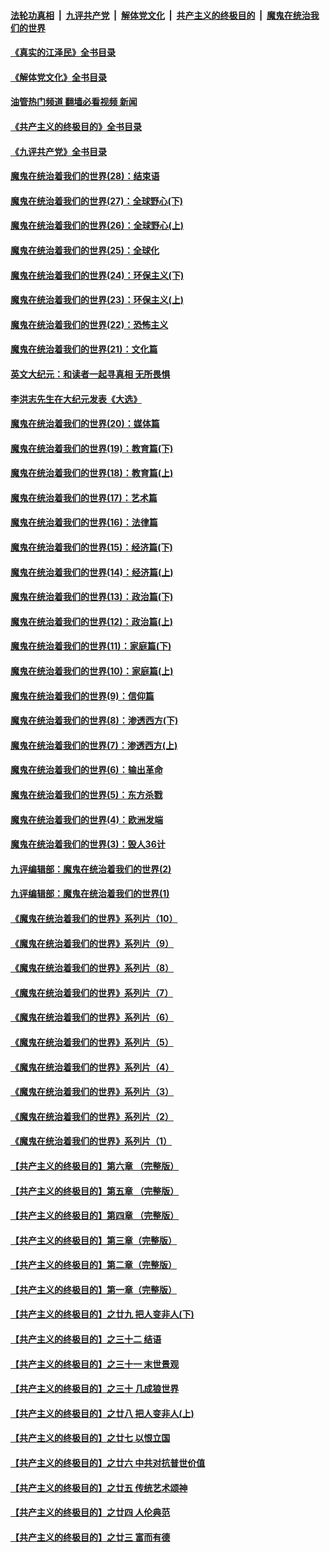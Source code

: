 ####  [法轮功真相](../../../../basic/blob/master/README.md?t=06040232) &nbsp;|&nbsp; [九评共产党](../../../../9ping.md/blob/master/README.md?t=06040232) &nbsp;|&nbsp; [解体党文化](../../../../jtdwh.md/blob/master/README.md?t=06040232)  &nbsp;|&nbsp; [共产主义的终极目的](../../../../gczydzjmd.md/blob/master/README.md?t=06040232) &nbsp;|&nbsp; [魔鬼在统治我们的世界](../../../../mgztzwmdsj.md/blob/master/README.md?t=06040232) 

#### [《真实的江泽民》全书目录](../pages/nsc422/n13721399.md?t=06040232) 

#### [《解体党文化》全书目录](../pages/nsc422/n13721157.md?t=06040232) 

#### [油管热门频道 翻墙必看视频 新闻](http://45.76.130.85:81/youtube.html?06040232)

#### [《共产主义的终极目的》全书目录](../pages/nsc422/n13721048.md?t=06040232) 

#### [《九评共产党》全书目录](../pages/nsc422/n13708085.md?t=06040232) 

#### [魔鬼在统治着我们的世界(28)：结束语](../pages/nsc422/n10936246.md?t=06040232) 

#### [魔鬼在统治着我们的世界(27)：全球野心(下)](../pages/nsc422/n10928319.md?t=06040232) 

#### [魔鬼在统治着我们的世界(26)：全球野心(上)](../pages/nsc422/n10900318.md?t=06040232) 

#### [魔鬼在统治着我们的世界(25)：全球化](../pages/nsc422/n10788205.md?t=06040232) 

#### [魔鬼在统治着我们的世界(24)：环保主义(下)](../pages/nsc422/n10695307.md?t=06040232) 

#### [魔鬼在统治着我们的世界(23)：环保主义(上)](../pages/nsc422/n10688613.md?t=06040232) 

#### [魔鬼在统治着我们的世界(22)：恐怖主义](../pages/nsc422/n10614727.md?t=06040232) 

#### [魔鬼在统治着我们的世界(21)：文化篇](../pages/nsc422/n10597706.md?t=06040232) 

#### [英文大纪元：和读者一起寻真相 无所畏惧](../pages/nsc422/n12542027.md?t=06040232) 

#### [李洪志先生在大纪元发表《大选》](../pages/nsc422/n12534746.md?t=06040232) 

#### [魔鬼在统治着我们的世界(20)：媒体篇](../pages/nsc422/n10586579.md?t=06040232) 

#### [魔鬼在统治着我们的世界(19)：教育篇(下)](../pages/nsc422/n10564808.md?t=06040232) 

#### [魔鬼在统治着我们的世界(18)：教育篇(上)](../pages/nsc422/n10526970.md?t=06040232) 

#### [魔鬼在统治着我们的世界(17)：艺术篇](../pages/nsc422/n10499093.md?t=06040232) 

#### [魔鬼在统治着我们的世界(16)：法律篇](../pages/nsc422/n10485969.md?t=06040232) 

#### [魔鬼在统治着我们的世界(15)：经济篇(下)](../pages/nsc422/n10469975.md?t=06040232) 

#### [魔鬼在统治着我们的世界(14)：经济篇(上)](../pages/nsc422/n10457370.md?t=06040232) 

#### [魔鬼在统治着我们的世界(13)：政治篇(下)](../pages/nsc422/n10448270.md?t=06040232) 

#### [魔鬼在统治着我们的世界(12)：政治篇(上)](../pages/nsc422/n10444576.md?t=06040232) 

#### [魔鬼在统治着我们的世界(11)：家庭篇(下)](../pages/nsc422/n10440961.md?t=06040232) 

#### [魔鬼在统治着我们的世界(10)：家庭篇(上)](../pages/nsc422/n10435448.md?t=06040232) 

#### [魔鬼在统治着我们的世界(9)：信仰篇](../pages/nsc422/n10432159.md?t=06040232) 

#### [魔鬼在统治着我们的世界(8)：渗透西方(下)](../pages/nsc422/n10429603.md?t=06040232) 

#### [魔鬼在统治着我们的世界(7)：渗透西方(上)](../pages/nsc422/n10426013.md?t=06040232) 

#### [魔鬼在统治着我们的世界(6)：输出革命](../pages/nsc422/n10421536.md?t=06040232) 

#### [魔鬼在统治着我们的世界(5)：东方杀戮](../pages/nsc422/n10417707.md?t=06040232) 

#### [魔鬼在统治着我们的世界(4)：欧洲发端](../pages/nsc422/n10414890.md?t=06040232) 

#### [魔鬼在统治着我们的世界(3)：毁人36计](../pages/nsc422/n10411583.md?t=06040232) 

#### [九评编辑部：魔鬼在统治着我们的世界(2)](../pages/nsc422/n10410036.md?t=06040232) 

#### [九评编辑部：魔鬼在统治着我们的世界(1)](../pages/nsc422/n10406825.md?t=06040232) 

#### [《魔鬼在统治着我们的世界》系列片（10）](../pages/nsc422/n12292670.md?t=06040232) 

#### [《魔鬼在统治着我们的世界》系列片（9）](../pages/nsc422/n12290859.md?t=06040232) 

#### [《魔鬼在统治着我们的世界》系列片（8）](../pages/nsc422/n12287445.md?t=06040232) 

#### [《魔鬼在统治着我们的世界》系列片（7）](../pages/nsc422/n12283425.md?t=06040232) 

#### [《魔鬼在统治着我们的世界》系列片（6）](../pages/nsc422/n12282314.md?t=06040232) 

#### [《魔鬼在统治着我们的世界》系列片（5）](../pages/nsc422/n12281419.md?t=06040232) 

#### [《魔鬼在统治着我们的世界》系列片（4）](../pages/nsc422/n12274024.md?t=06040232) 

#### [《魔鬼在统治着我们的世界》系列片（3）](../pages/nsc422/n12271322.md?t=06040232) 

#### [《魔鬼在统治着我们的世界》系列片（2）](../pages/nsc422/n12269049.md?t=06040232) 

#### [《魔鬼在统治着我们的世界》系列片（1）](../pages/nsc422/n12267575.md?t=06040232) 

#### [【共产主义的终极目的】第六章 （完整版）](../pages/nsc422/n11428913.md?t=06040232) 

#### [【共产主义的终极目的】第五章 （完整版）](../pages/nsc422/n11428912.md?t=06040232) 

#### [【共产主义的终极目的】第四章 （完整版）](../pages/nsc422/n11428907.md?t=06040232) 

#### [【共产主义的终极目的】第三章（完整版）](../pages/nsc422/n11428848.md?t=06040232) 

#### [【共产主义的终极目的】第二章（完整版）](../pages/nsc422/n11428831.md?t=06040232) 

#### [【共产主义的终极目的】第一章（完整版）](../pages/nsc422/n11417651.md?t=06040232) 

#### [【共产主义的终极目的】之廿九 把人变非人(下)](../pages/nsc422/n11344140.md?t=06040232) 

#### [【共产主义的终极目的】之三十二 结语](../pages/nsc422/n11360535.md?t=06040232) 

#### [【共产主义的终极目的】之三十一 末世景观](../pages/nsc422/n11351129.md?t=06040232) 

#### [【共产主义的终极目的】之三十 几成狼世界](../pages/nsc422/n11348280.md?t=06040232) 

#### [【共产主义的终极目的】之廿八 把人变非人(上)](../pages/nsc422/n11340492.md?t=06040232) 

#### [【共产主义的终极目的】之廿七 以恨立国](../pages/nsc422/n11336944.md?t=06040232) 

#### [【共产主义的终极目的】之廿六 中共对抗普世价值](../pages/nsc422/n11324785.md?t=06040232) 

#### [【共产主义的终极目的】之廿五 传统艺术颂神](../pages/nsc422/n11296396.md?t=06040232) 

#### [【共产主义的终极目的】之廿四 人伦典范](../pages/nsc422/n11296397.md?t=06040232) 

#### [【共产主义的终极目的】之廿三 富而有德](../pages/nsc422/n11283598.md?t=06040232) 

<img src='http://gfw-breaker.win/goodnews/indexes/nsc422.md' width='0px' height='0px'/>
